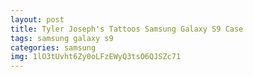 ```yaml
---
layout: post
title: Tyler Joseph's Tattoos Samsung Galaxy S9 Case
tags: samsung galaxy s9
categories: samsung
img: 1lO3tUvht6Zy0oLFzEWyQ3tsO6QJSZc71
---
```

